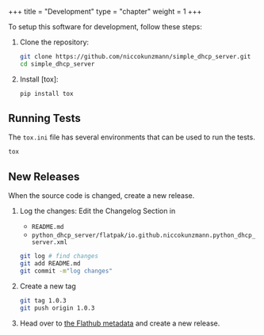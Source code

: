 +++
title = "Development"
type = "chapter"
weight = 1
+++

To setup this software for development, follow these steps:

1. Clone the repository:

    ```sh
    git clone https://github.com/niccokunzmann/simple_dhcp_server.git
    cd simple_dhcp_server
    ```

2. Install [tox]:

    ```sh
    pip install tox
    ```

## Running Tests

The `tox.ini` file has several environments that can be used to run the tests.

```sh
tox
```

## New Releases

When the source code is changed, create a new release.

1. Log the changes: Edit the Changelog Section in

    - `README.md`
    - `python_dhcp_server/flatpak/io.github.niccokunzmann.python_dhcp_server.xml`

    ```sh
    git log # find changes
    git add README.md
    git commit -m"log changes"
    ```

2. Create a new tag

    ```sh
    git tag 1.0.3
    git push origin 1.0.3
    ```

3. Head over to [the Flathub metadata](https://github.com/niccokunzmann/io.github.niccokunzmann.python_dhcp_server/)
   and create a new release.
